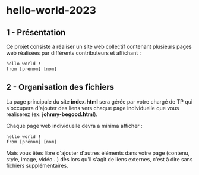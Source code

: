 # hello-world-2023

## 1 - Présentation
Ce projet consiste à réaliser un site web collectif contenant plusieurs pages web réalisées par différents contributeurs et affichant :
```
hello world !
from [prénom] [nom]
```

## 2 - Organisation des fichiers
La page principale du site **index.html** sera gérée par votre chargé de TP qui s'occupera d'ajouter des liens vers chaque page individuelle que vous réaliserez (ex: **johnny-begood.html**).

Chaque page web individuelle devra a minima afficher :
```
hello world !
from [prénom] [nom]
```

Mais vous êtes libre d'ajouter d'autres éléments dans votre page (contenu, style, image, vidéo...) dès lors qu'il s'agit de liens externes, c'est à dire sans fichiers supplémentaires.
